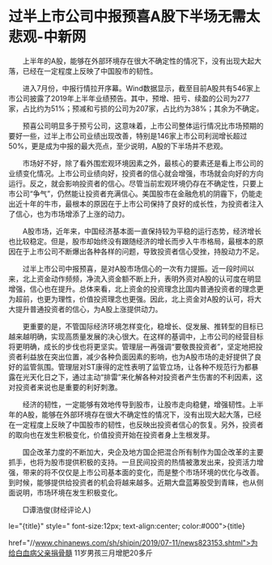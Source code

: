 # 过半上市公司中报预喜A股下半场无需太悲观-中新网

　　上半年的A股，能够在外部环境存在很大不确定性的情况下，没有出现大起大落，已经在一定程度上反映了中国股市的韧性。

　　进入7月份，中报行情拉开序幕。Wind数据显示，截至目前A股共有546家上市公司披露了2019年上半年业绩预告。其中，预增、扭亏、续盈的公司为277家，占比约为51%；预减和亏损的公司为207家，占比约为38%；其余为不确定。

　　预喜公司明显多于预亏公司，这意味着，上市公司整体运行情况比市场预期的要好一些，过半上市公司业绩出现改善，特别是146家上市公司利润增长超过50%，更是成为中报的最大亮点，至少说明，A股的下半场并不悲观。

　　市场好不好，除了看外围宏观环境因素之外，最核心的要素还是看上市公司的业绩变化情况。上市公司业绩向好，投资者的信心就会增强，市场就会向好的方向运行。反之，就会影响投资者的信心。尽管当前宏观环境仍存在不确定性，只要上市公司“争气”，仍然能让投资者充满信心。美国股市在金融危机的阴霾下，仍能走出近十年的牛市，最根本的原因在于上市公司保持了良好的成长性，为投资者注入了信心，也为市场增添了上涨的动力。

　　A股市场，近年来，中国经济基本面一直保持较为平稳的运行态势，经济增长也比较稳定。但是，股市却始终没有跟随经济的增长而步入牛市格局，最根本的原因在于上市公司不断爆出各种各样的问题，导致投资者信心受挫，持股动力不足。

　　过半上市公司中报预喜，是对A股市场信心的一次有力提振。近一段时间以来，北上资金动作频频，净流入资金额不断上升，表明外资对A股的认可度在明显增强，信心也在提升。总体来看，北上资金的投资理念比国内普通投资者的理念更为超前，也更为理性，价值投资理念也更强。因此，北上资金对A股的认可，将大大提升普通投资者的信心，为A股上涨提供动力。

　　更重要的是，不管国际经济环境怎样变化，稳增长、促发展、推转型的目标已越来越明确，实现高质量发展的决心很大。在这样的基调中，上市公司的经营目标将更明确，成长的步伐也将更坚实。管理层一再强调“要敬畏投资者”，坚定地把投资者利益放在突出位置，减少各种负面因素的影响，也为A股市场的走好提供了良好的监管氛围。管理层对ST康得的定性表明了监管立场，让各种不规范行为都暴露在光天化日之下，通过主动“排雷”来化解各种对投资者产生伤害的不利因素，这对投资者来说也是重要的利好刺激。

　　经济的韧性，一定能够有效地传导到股市，让股市走向稳健，增强韧性。上半年的A股，能够在外部环境存在很大不确定性的情况下，没有出现大起大落，已经在一定程度上反映了中国股市的韧性，也反映出投资者信心的恢复。另外，投资者的取向也在发生积极变化，价值投资开始在投资者身上生根发芽。

　　国企改革力度的不断加大，央企及地方国企把混合所有制作为国企改革的主要抓手，也将为股市提供积极的支持。一旦民间投资的热情被激发出来，投资活力增强，带来的将不仅仅是上市公司基本面的变化，而是整个市场环境的优化与改善。到时候，能够提供给投资者的机会将越来越多。近期大盘蓝筹股受到青睐，也从侧面说明，市场环境在发生积极变化。

　　□谭浩俊(财经评论人)

le="{title}" style=" font-size:12px; text-align:center; color:#000">{title}

href="//www.chinanews.com/sh/shipin/2019/07-11/news823153.shtml">为给白血病父亲捐骨髓 11岁男孩三月增肥20多斤
